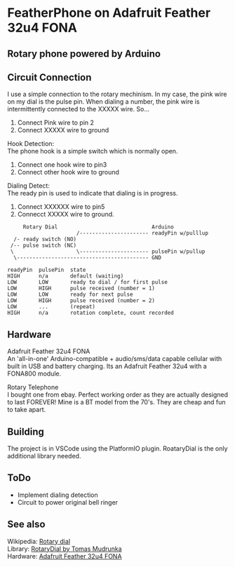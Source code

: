 # FeatherPhone on Adafruit Feather 32u4 FONA 
## Rotary phone powered by Arduino


## Circuit Connection
I use a simple connection to the rotary mechinism. In my case, the pink wire on my dial is the pulse pin. When dialing a number, the pink wire is intermittently connected to the XXXXX wire. So...
1. Connect Pink wire to pin 2
2. Connect XXXXX wire to ground

Hook Detection:  
The phone hook is a simple switch which is normally open. 
1. Connect one hook wire to pin3
2. Connect other hook wire to ground

Dialing Detect:  
The ready pin is used to indicate that dialing is in progress.  
1. Connect XXXXXX wire to pin5
2. Connecct XXXXX wire to ground.
```
     Rotary Dial                              Arduino
                      /---------------------- readyPin w/pulllup
  /- ready switch (NO) 
 /-- pulse switch (NC) 
 \                    \---------------------- pulsePin w/pullup
  \------------------------------------------ GND
```

```
readyPin  pulsePin  state
HIGH      n/a       default (waiting)
LOW       LOW       ready to dial / for first pulse
LOW       HIGH      pulse received (number = 1)
LOW       LOW       ready for next pulse
LOW       HIGH      pulse received (number = 2)
LOW       ...       (repeat)
HIGH      n/a       rotation complete, count recorded
```
## Hardware
Adafruit Feather 32u4 FONA  
An 'all-in-one' Arduino-compatible + audio/sms/data capable cellular with built in USB and battery charging. Its an Adafruit Feather 32u4 with a FONA800 module.

Rotary Telephone  
I bought one from ebay. Perfect working order as they are actually designed to last FOREVER! Mine is a BT model from the 70's. They are cheap and fun to take apart. 

## Building
The project is in VSCode using the PlatformIO plugin. RoataryDial is the only additional library needed. 

## ToDo
- Implement dialing detection  
- Circuit to power original bell ringer  

## See also
Wikipedia: [Rotary dial](http://en.wikipedia.org/wiki/Rotary_dial)  
Library: [RotaryDial by Tomas Mudrunka](https://github.com/Harvie/RotaryDial)  
Hardware: [Adafruit Feather 32u4 FONA](https://learn.adafruit.com/adafruit-feather-32u4-fona)  


